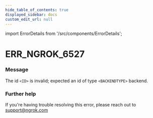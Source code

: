 ```yaml
---
hide_table_of_contents: true
displayed_sidebar: docs
custom_edit_url: null
---
```


import ErrorDetails from '/src/components/ErrorDetails';

# ERR_NGROK_6527

### Message
The id `<ID>` is invalid; expected an id of type `<BACKENDTYPE>` backend.

### Further help
If you're having trouble resolving this error, please reach out to [support@ngrok.com](mailto:support@ngrok.com?subject=Help%20with%20ERR_NGROK_6527)

<ErrorDetails error='err_ngrok_6527' />
